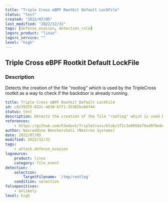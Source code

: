 ```yaml
---
title: "Triple Cross eBPF Rootkit Default LockFile"
status: "test"
created: "2022/07/05"
last_modified: "2022/12/31"
tags: [defense_evasion, detection_rule]
logsrc_product: "linux"
logsrc_service: ""
level: "high"
---
```


## Triple Cross eBPF Rootkit Default LockFile

### Description

Detects the creation of the file "rootlog" which is used by the TripleCross rootkit as a way to check if the backdoor is already running.

```yml
title: Triple Cross eBPF Rootkit Default LockFile
id: c0239255-822c-4630-b7f1-35362bcb8f44
status: test
description: Detects the creation of the file "rootlog" which is used by the TripleCross rootkit as a way to check if the backdoor is already running.
references:
    - https://github.com/h3xduck/TripleCross/blob/1f1c3e0958af8ad9f6ebe10ab442e75de33e91de/src/helpers/execve_hijack.c#L33
author: Nasreddine Bencherchali (Nextron Systems)
date: 2022/07/05
modified: 2022/12/31
tags:
    - attack.defense_evasion
logsource:
    product: linux
    category: file_event
detection:
    selection:
        TargetFilename: '/tmp/rootlog'
    condition: selection
falsepositives:
    - Unlikely
level: high

```
